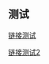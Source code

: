 ## 测试


[链接测试](https://dingyuqing0908.github.io/givemeagun/password.html)

[链接测试2](https://dingyuqing0908.github.io/givemeagun/青云欲雨（流丽行书）.jpg)
